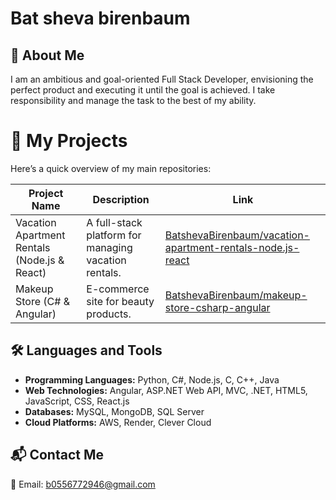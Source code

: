 # Bat sheva birenbaum


## 🌟 About Me
I am an ambitious and goal-oriented Full Stack Developer, envisioning the perfect product and executing it until the goal is achieved.
I take responsibility and manage the task to the best of my ability.

# 📂 My Projects

Here’s a quick overview of my main repositories:

| Project Name                  | Description                                      | Link                                                      |
|-------------------------------|--------------------------------------------------|-----------------------------------------------------------|
| Vacation Apartment Rentals (Node.js & React)   | A full-stack platform for managing vacation rentals. | [BatshevaBirenbaum/vacation-apartment-rentals-node.js-react](https://github.com/BatshevaBirenbaum/vacation-apartment-rentals-node.js-react) |
| Makeup Store (C# & Angular)   | E-commerce site for beauty products.             | [BatshevaBirenbaum/makeup-store-csharp-angular](https://github.com/BatshevaBirenbaum/makeup-store-csharp-angular)  |


## 🛠️ Languages and Tools

- **Programming Languages:** Python, C#, Node.js, C, C++, Java  
- **Web Technologies:** Angular, ASP.NET Web API, MVC, .NET, HTML5, JavaScript, CSS, React.js  
- **Databases:** MySQL, MongoDB, SQL Server  
- **Cloud Platforms:** AWS, Render, Clever Cloud  

## 📬 Contact Me

📧 Email: [b0556772946@gmail.com](b0556772946@gmail.com)
